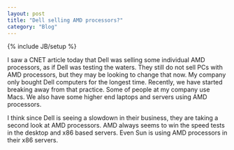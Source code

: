 ```yaml
---
layout: post
title: "Dell selling AMD processors?"
category: "Blog"
---
```

{% include JB/setup %}

I saw a CNET article today that Dell was selling some individual AMD processors, as if Dell was testing the waters. They still do not sell PCs with AMD processors, but they may be looking to change that now. My company only bought Dell computers for the longest time. Recently, we have started breaking away from that practice. Some of people at my company use Macs. We also have some higher end laptops and servers using AMD processors.

I think since Dell is seeing a slowdown in their business, they are taking a second look at AMD processors. AMD always seems to win the speed tests in the desktop and x86 based servers. Even Sun is using AMD processors in their x86 servers.